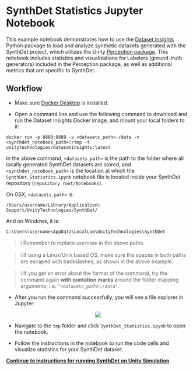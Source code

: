SynthDet Statistics Jupyter Notebook
====================================

This example notebook demonstrates how to use the [Dataset Insights](https://github.com/Unity-Technologies/datasetinsights) Python package to load and analyze synthetic datasets generated with the SynthDet project, which utilizes the Unity [Perception package](https://github.com/Unity-Technologies/com.unity.perception). This notebook includes statistics and visualizations for Labelers (ground-truth generators) included in the Perception package, as well as additional metrics that are specific to SynthDet.

## Workflow

* Make sure [Docker Desktop](https://www.docker.com/products/docker-desktop) is installed.

* Open a command line and use the following command to download and run the Dataset Insights Docker image, and mount your local folders to it:

```
docker run -p 8888:8888 -v <datasets_path>:/data -v <synthdet_notebook_path>:/tmp -t unitytechnologies/datasetinsights:latest
```

In the above command, `<datasets_path>` is the path to the folder where all locally generated SynthDet datasets are stored, and `<synthdet_notebook_path>` is the location at which the `SynthDet_Statistics.ipynb` notebook file is located inside your SynthDet repository (`repository_root/Notebooks`). 


On OSX, `<datasets_path>` is:
```
/Users/username/Library/Application\ Support/UnityTechnologies/SynthDet/
```
And on Windows, it is:
```
C:\Users\username\AppData\LocalLow\UnityTechnologies\SynthDet
```
> :information_source: Remember to replace `username` in the above paths.

> :information_source: If using a Linux/Unix based OS, make sure the spaces in both paths are escaped with backslashes, as shown in the above example.

> :information_source: If you get an error about the format of the command, try the command again **with quotation marks** around the folder mapping arguments, i.e. `"<datasets_path>:/data"`.


* After you run the command successfully, you will see a file explorer in Jupyter:
<p align="center">
<img src="images/jupyter.PNG"/>
</p> 

* Navigate to the `tmp` folder and click `SynthDet_Statistics.ipynb` to open the notebook.

* Follow the instructions in the notebook to run the code cells and visualize statistics for your SynthDet dataset.

**[Continue to instructions for running SynthDet on Unity Simulation](RunningSynthDetCloud.md)**